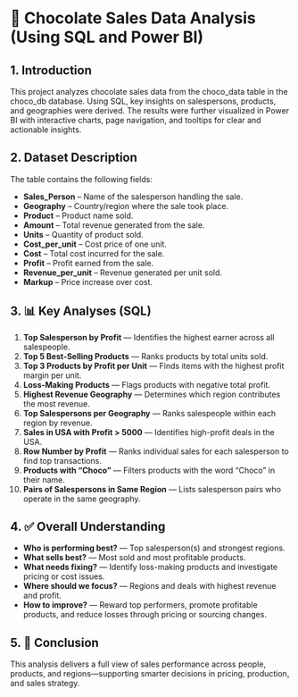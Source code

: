 # 🍫 Chocolate Sales Data Analysis (Using SQL and Power BI)

## 1. Introduction
This project analyzes chocolate sales data from the choco_data table in the choco_db database. Using SQL, key insights on salespersons, products, and geographies were derived. The results were further visualized in Power BI with interactive charts, page navigation, and tooltips for clear and actionable insights.

## 2. Dataset Description
The table contains the following fields:

- **Sales_Person** – Name of the salesperson handling the sale.
- **Geography** – Country/region where the sale took place.
- **Product** – Product name sold.
- **Amount** – Total revenue generated from the sale.
- **Units** – Quantity of product sold.
- **Cost_per_unit** – Cost price of one unit.
- **Cost** – Total cost incurred for the sale.
- **Profit** – Profit earned from the sale.
- **Revenue_per_unit** – Revenue generated per unit sold.
- **Markup** – Price increase over cost.

## 3. 📊 Key Analyses (SQL)
1. **Top Salesperson by Profit** — Identifies the highest earner across all salespeople.
2. **Top 5 Best-Selling Products** — Ranks products by total units sold.
3. **Top 3 Products by Profit per Unit** — Finds items with the highest profit margin per unit.
4. **Loss-Making Products** — Flags products with negative total profit.
5. **Highest Revenue Geography** — Determines which region contributes the most revenue.
6. **Top Salespersons per Geography** — Ranks salespeople within each region by revenue.
7. **Sales in USA with Profit > 5000** — Identifies high-profit deals in the USA.
8. **Row Number by Profit** — Ranks individual sales for each salesperson to find top transactions.
9. **Products with “Choco”** — Filters products with the word “Choco” in their name.
10. **Pairs of Salespersons in Same Region** — Lists salesperson pairs who operate in the same geography.

## 4. ✅ Overall Understanding
- **Who is performing best?** — Top salesperson(s) and strongest regions.
- **What sells best?** — Most sold and most profitable products.
- **What needs fixing?** — Identify loss-making products and investigate pricing or cost issues.
- **Where should we focus?** — Regions and deals with highest revenue and profit.
- **How to improve?** — Reward top performers, promote profitable products, and reduce losses through pricing or sourcing changes.

## 5. 🎯 Conclusion
This analysis delivers a full view of sales performance across people, products, and regions—supporting smarter decisions in pricing, production, and sales strategy.
